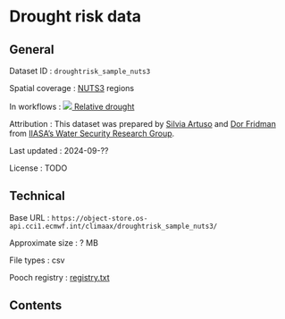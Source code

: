 # Drought risk data


## General

Dataset ID
: `droughtrisk_sample_nuts3`

Spatial coverage
: [NUTS3](https://ec.europa.eu/eurostat/web/nuts/) regions

In workflows
: [<img src="../../images/icon_s/icon_s_droughts.png" class="hazard-icon"> Relative drought](../../notebooks/workflows/DROUGHTS/01_relative_drought/Risk_workflow_description_RELATIVE_DROUGHT)

Attribution
: This dataset was prepared by [Silvia Artuso](https://iiasa.ac.at/staff/silvia-artuso) and [Dor Fridman](https://iiasa.ac.at/staff/dor-fridman) from [IIASA’s Water Security Research Group](https://iiasa.ac.at/programs/biodiversity-and-natural-resources-bnr/water-security).

Last updated
: 2024-09-??

License
: TODO


## Technical

Base URL
: `https://object-store.os-api.cci1.ecmwf.int/climaax/droughtrisk_sample_nuts3/`

Approximate size
: ? MB

File types
: csv

Pooch registry
: [registry.txt](https://object-store.os-api.cci1.ecmwf.int/climaax/droughtrisk_sample_nuts3/metadata/registry.txt)


## Contents

<div class="dataset-file-list" data-base-url="https://object-store.os-api.cci1.ecmwf.int/climaax/droughtrisk_sample_nuts3/"></div>
